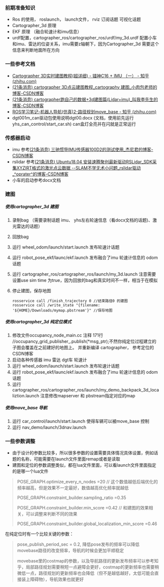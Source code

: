 ### 前期准备知识

- Ros 的使用， roslaunch， launch文件， rviz 订阅话题 可视化话题
- Cartographer_3d 原理
- EKF 原理 （融合轮速计和imu信息）
- urdf配置，cartographer_ros/cartographer_ros/urdf/my_3d.urdf 配置小车和imu、雷达的位姿关系，imu需要z轴朝下，因为Cartographer_3d 需要这个信息来判断地面所在方向

### 一些参考文档

- [Cartographer 3D实时建图教程(超详细) - 镭神C16 + IMU （一） - 知乎 (zhihu.com)](https://zhuanlan.zhihu.com/p/563264225)
- [(21条消息) cartographer 3D点云建图教程_cartography 建图_小肉包老师的博客-CSDN博客](https://blog.csdn.net/jinfagang1211/article/details/106274615)
- [(21条消息) cartographer跑自己的数据+3d建图篇(Lidar+imu)_叫我李先生的博客-CSDN博客](https://blog.csdn.net/qq_40216084/article/details/105531983)
- [ROS学习笔记-机器人导航(仿真)2-路径规划move_base - 知乎 (zhihu.com)](https://zhuanlan.zhihu.com/p/428332784)
- dgt001m_can驱动包使用说明dgt00.docx (文档，使用前先运行yhs_can_control/start_car.sh) can盒灯全亮并在闪就是正常运行

### 传感器启动

- imu 参考[(21条消息) 三驰惯导IMU传感器100D2的测试使用_杰尼君的博客-CSDN博客](https://blog.csdn.net/weixin_44444810/article/details/124801183)
- rslidar 参考[(21条消息) Ubuntu18.04 安装速腾聚创最新驱动RSLidar_SDK采集XYZIRT格式的激光点云数据 --SLAM不学无术小问题_rslidar驱动_^oprater^的博客-CSDN博客](https://blog.csdn.net/weixin_42141088/article/details/117123174)
- 小车的启动参考docx文档

### 建图

##### 使用cartographer_3d 建图

1. 录制bag （需要录制话题 imu、 yhs左右轮速信息（看docx文档的话题)、激光雷达的话题）
2. 回放bag
3. 运行 wheel_odom/launch/start.launch 发布轮速计话题
4. 运行 robot_pose_ekf/launc/ekf.launch 发布融合了imu 轮速计信息的 odom话题
5. 运行 cartographer_ros/cartographer_ros/launch/my_3d.launch 注意需要设置use sim time 为true，因为回放的bag和真实时间不一样，相当于在模拟
6. 停止建图，保存地图

   ```
   rosservice call /finish_trajectory 0 //结束路径0 的建图
   rosservice call /write_state "{filename: '${HOME}/Downloads/mymap.pbstream'}" //保存地图
   ```

##### 使用cartographer_3d 纯定位模式

1. 修改文件occupancy_node_main.cc 注释 171行 //occupancy_grid_publisher_.publish(*msg_ptr);不然你纯定位过程建立的子图会覆盖在之前建好的地图上。 并重新编译 cartographer， 参考定位的CSDN博客
2. 启动各种传感器 imu 雷达 dgt车 轮速计
3. 运行 wheel_odom/launch/start.launch 发布轮速计话题
4. 运行 robot_pose_ekf/launc/ekf.launch 发布融合了imu 轮速计信息的 odom话题
5. 运行 cartographer_ros/cartographer_ros/launch/my_demo_backpack_3d_localiztion.launch 注意修改mapserver 和 pbstream指定对应的map

##### 使用move_base 导航

1. 运行 car_control/launch/start.launch 使得车辆可以被move_base 控制
2. 运行 nav_demo/launch/3dnav.launch


### 一些参数调整

- 由于设计的参数比较多，所以很多参数的设置需要具体情况具体设置，例如话题的名称，可能需要在launch文件里面remap或者是读取
- 建图和定位的参数调整类似，都在lua文件里面，可以看launch文件里面指定的是哪一个lua文件

>
>
> POSE_GRAPH.optimize_every_n_nodes =20    // 这个数值越低后端优化的频率越高，但是效果不一定最好，数值越高优化频率就越低
>
> POSE_GRAPH.constraint_builder.sampling_ratio =0.35
>
> POSE_GRAPH.constraint_builder.min_score =0.42  // 和建图的效果相关，可以调整来判断不同的效果
>
> POSE_GRAPH.constraint_builder.global_localization_min_score =0.46
>

在纯定位时有一个比较关键的参数：

> pose_publish_period_sec = 0.2, 降低pose发布的频率可以降低movebase路径的改变频率，导航的时候会更加平顺稳定
>
> movebase里的costmap的参数，以及导航路径的更新发布频率可以参考知乎，局部路径规划需要稍短一点避障会更好，costmap的更新频率也需要稍微低一点，路径规划的更新频率也会降低（但不是越低越好，太低可能会直接装上障碍物），导航效果也就更好
